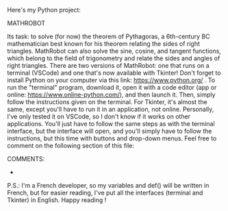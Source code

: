 Here's my Python project:

MATHROBOT

Its task: to solve (for now) the theorem of Pythagoras, a 6th-century BC mathematician best known for his theorem relating the sides of right triangles. MathRobot can also solve the sine, cosine, and tangent functions, which belong to the field of trigonometry and relate the sides and angles of right triangles. There are two versions of MathRobot: one that runs on a terminal (VSCode) and one that's now available with Tkinter! Don't forget to install Python on your computer via this link: https://www.python.org/ . To run the "terminal" program, download it, open it with a code editor (app or online: https://www.online-python.com/), and then launch it. Then, simply follow the instructions given on the terminal. For Tkinter, it's almost the same, except you'll have to run it in an application, not online. Personally, I've only tested it on VSCode, so I don't know if it works on other applications. You'll just have to follow the same steps as with the terminal interface, but the interface will open, and you'll simply have to follow the instructions, but this time with buttons and drop-down menus.
Feel free to comment on the following section of this file:

COMMENTS:

-

P.S.: I'm a French developer, so my variables and def() will be written in French, but for easier reading, I've put all the interfaces (terminal and Tkinter) in English. Happy reading !
